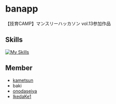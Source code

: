 # banapp
【技育CAMP】マンスリーハッカソン vol.13参加作品

## Skills
[![My Skills](https://skillicons.dev/icons?i=java,gradle,androidstudio,git,github)](https://skillicons.dev)

## Member
* [kametsun](https://github.com/kametsun)
* baki
* [onodaseiya](https://github.com/onodaseiya)
* [IkedaKe1](https://github.com/IkedaKe1)